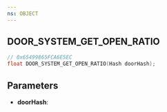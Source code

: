 ```yaml
---
ns: OBJECT
---
```

## DOOR_SYSTEM_GET_OPEN_RATIO

```c
// 0x65499865FCA6E5EC
float DOOR_SYSTEM_GET_OPEN_RATIO(Hash doorHash);
```

## Parameters
* **doorHash**:
